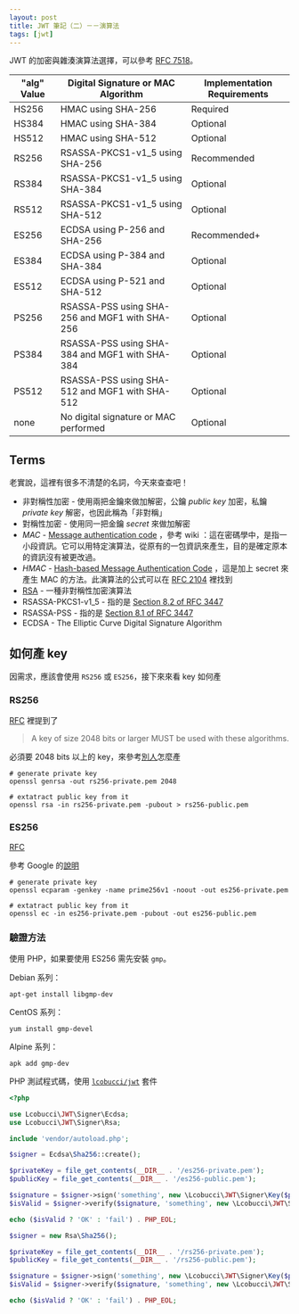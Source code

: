 ```yaml
---
layout: post
title: JWT 筆記（二）－－演算法
tags: [jwt]
---
```


JWT 的加密與雜湊演算法選擇，可以參考 [RFC 7518](https://tools.ietf.org/html/rfc7518#section-3)。 

| "alg" Value | Digital Signature or MAC Algorithm | Implementation Requirements |
| --- | --- | --- |
| HS256 | HMAC using SHA-256 | Required |
| HS384 | HMAC using SHA-384 | Optional |
| HS512 | HMAC using SHA-512 | Optional |
| RS256 | RSASSA-PKCS1-v1_5 using SHA-256 | Recommended |
| RS384 | RSASSA-PKCS1-v1_5 using SHA-384 | Optional |
| RS512 | RSASSA-PKCS1-v1_5 using SHA-512 | Optional |
| ES256 | ECDSA using P-256 and SHA-256 | Recommended+ |
| ES384 | ECDSA using P-384 and SHA-384 | Optional |
| ES512 | ECDSA using P-521 and SHA-512 | Optional |
| PS256 | RSASSA-PSS using SHA-256 and MGF1 with SHA-256 | Optional |
| PS384 | RSASSA-PSS using SHA-384 and MGF1 with SHA-384 | Optional |
| PS512 | RSASSA-PSS using SHA-512 and MGF1 with SHA-512 | Optional |
| none | No digital signature or MAC performed | Optional |

## Terms

老實說，這裡有很多不清楚的名詞，今天來查查吧！

* 非對稱性加密 - 使用兩把金鑰來做加解密，公鑰 *public key* 加密，私鑰 *private key* 解密，也因此稱為「非對稱」
* 對稱性加密 - 使用同一把金鑰 *secret* 來做加解密
* *MAC* - [Message authentication code](https://zh.wikipedia.org/wiki/%E8%A8%8A%E6%81%AF%E9%91%91%E5%88%A5%E7%A2%BC) ，參考 wiki ：這在密碼學中，是指一小段資訊。它可以用特定演算法，從原有的一包資訊來產生，目的是確定原本的資訊沒有被更改過。
* *HMAC* - [Hash-based Message Authentication Code](https://zh.wikipedia.org/wiki/%E9%87%91%E9%91%B0%E9%9B%9C%E6%B9%8A%E8%A8%8A%E6%81%AF%E9%91%91%E5%88%A5%E7%A2%BC) ，這是加上 secret 來產生 MAC 的方法。此演算法的公式可以在 [RFC 2104](https://tools.ietf.org/html/rfc2104) 裡找到
* [RSA](https://zh.wikipedia.org/wiki/RSA%E5%8A%A0%E5%AF%86%E6%BC%94%E7%AE%97%E6%B3%95) - 一種非對稱性加密演算法
* RSASSA-PKCS1-v1_5 - 指的是 [Section 8.2 of RFC 3447](https://tools.ietf.org/html/rfc3447#section-8.2)
* RSASSA-PSS - 指的是 [Section 8.1 of RFC 3447](https://tools.ietf.org/html/rfc3447#section-8.1)
* ECDSA - The Elliptic Curve Digital Signature Algorithm

## 如何產 key

因需求，應該會使用 `RS256` 或 `ES256`，接下來來看 key 如何產

### RS256

[RFC](https://tools.ietf.org/html/rfc7518#section-3.3) 裡提到了

> A key of size 2048 bits or larger MUST be used with these algorithms.

必須要 2048 bits 以上的 key，來參考[別人](https://gist.github.com/Holger-Will/3edeea6855f1d69a5368871bce5ea926)怎麼產

```
# generate private key
openssl genrsa -out rs256-private.pem 2048

# extatract public key from it
openssl rsa -in rs256-private.pem -pubout > rs256-public.pem
```

### ES256

[RFC](https://tools.ietf.org/html/rfc7518#section-3.4)

參考 Google 的[說明](https://cloud.google.com/iot/docs/how-tos/credentials/keys#generating_an_es256_key)

```
# generate private key
openssl ecparam -genkey -name prime256v1 -noout -out es256-private.pem

# extatract public key from it
openssl ec -in es256-private.pem -pubout -out es256-public.pem
```

### 驗證方法

使用 PHP，如果要使用 ES256 需先安裝 `gmp`。 

Debian 系列：

```
apt-get install libgmp-dev
```

CentOS 系列：

```
yum install gmp-devel
```

Alpine 系列：

```
apk add gmp-dev
```

PHP 測試程式碼，使用 [`lcobucci/jwt`](https://github.com/lcobucci/jwt) 套件

```php
<?php

use Lcobucci\JWT\Signer\Ecdsa;
use Lcobucci\JWT\Signer\Rsa;

include 'vendor/autoload.php';

$signer = Ecdsa\Sha256::create();

$privateKey = file_get_contents(__DIR__ . '/es256-private.pem');
$publicKey = file_get_contents(__DIR__ . '/es256-public.pem');

$signature = $signer->sign('something', new \Lcobucci\JWT\Signer\Key($privateKey));
$isValid = $signer->verify($signature, 'something', new \Lcobucci\JWT\Signer\Key($publicKey));

echo ($isValid ? 'OK' : 'fail') . PHP_EOL;

$signer = new Rsa\Sha256();

$privateKey = file_get_contents(__DIR__ . '/rs256-private.pem');
$publicKey = file_get_contents(__DIR__ . '/rs256-public.pem');

$signature = $signer->sign('something', new \Lcobucci\JWT\Signer\Key($privateKey));
$isValid = $signer->verify($signature, 'something', new \Lcobucci\JWT\Signer\Key($publicKey));

echo ($isValid ? 'OK' : 'fail') . PHP_EOL;
```
